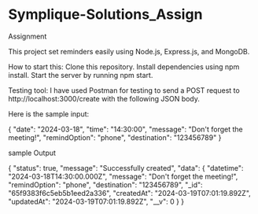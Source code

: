 # Symplique-Solutions_Assign
Assignment

This project set reminders easily using Node.js, Express.js, and MongoDB.

How to start this:
Clone this repository.
Install dependencies using npm install.
Start the server by running npm start.

Testing tool:
I have used  Postman for testing  to send a POST request to http://localhost:3000/create with the following JSON body.

Here is the sample input:

{
    "date": "2024-03-18",
    "time": "14:30:00",
    "message": "Don't forget the meeting!",
    "remindOption": "phone",
    "destination": "123456789"
}

sample Output

{
    "status": true,
    "message": "Successfully created",
    "data": {
        "datetime": "2024-03-18T14:30:00.000Z",
        "message": "Don't forget the meeting!",
        "remindOption": "phone",
        "destination": "123456789",
        "_id": "65f9383f6c5eb5b1eed2a336",
        "createdAt": "2024-03-19T07:01:19.892Z",
        "updatedAt": "2024-03-19T07:01:19.892Z",
        "__v": 0
    }
}


